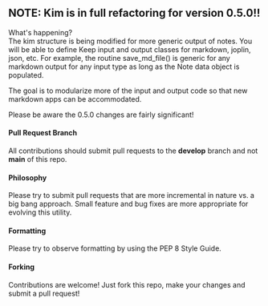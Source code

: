 ## NOTE: Kim is in full refactoring for version 0.5.0!!
What's happening?  
The kim structure is being modified for more generic output of notes.  You will be able to define Keep input and output classes for markdown, joplin, json, etc. For example, the routine save_md_file() is generic for any markdown output for any input type as long as the Note data object is populated.  

The goal is to modularize more of the input and output code so that new markdown apps can be accommodated.  

Please be aware the 0.5.0 changes are fairly significant!

#### Pull Request Branch
All contributions should submit pull requests to the **develop** branch and not **main** of this repo. 

#### Philosophy
Please try to submit pull requests that are more incremental in nature vs. a big bang approach. Small feature and bug fixes are more appropriate for evolving this utility. 

#### Formatting
Please try to observe formatting by using the PEP 8 Style Guide. 

#### Forking
Contributions are welcome! Just fork this repo, make your changes and submit a pull request!